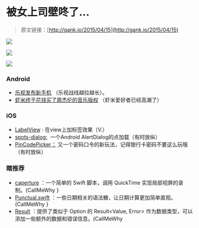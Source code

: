 # 被女上司壁咚了...

> 原文链接：[http://gank.io/2015/04/15](http://gank.io/2015/04/15)

![](http://ww1.sinaimg.cn/large/610dc034gw1er645i2y90j20hb0kimyr.jpg)

![](http://img.t.sinajs.cn/t4/appstyle/expression/ext/normal/34/xiaoku_org.gif)

![](http://ww4.sinaimg.cn/large/610dc034gw1er6444eqpuj20o20estc2.jpg)

### Android

* [乐视发布新手机](http://www.cnbeta.com/articles/385387.htm) （乐视战线越拉越长）。
* [虾米终于花钱买了周杰伦的音乐版权](http://www.xiami.com/artist/1260?spm=0.0.0.0.FCn1nc) （虾米爱好者已经高潮了）

### iOS

* [LabelView](https://github.com/linger1216/labelview) : 在view上加标签效果（V.）
* [spots-dialog:](https://github.com/d) &nbsp;一个Android AlertDialog的点加载（有时放纵）
* [PinCodePicker：](https://github.com/polok/PinCodePicker) 又一个密码口令的新玩法，记得银行卡密码不要这么玩哦（有时放纵）

### 瞎推荐

* [caperture](https://github.com/mattburns/caperture) ：一个简单的 Swift 脚本，调用 QuickTime 实现局部视屏的录制。(CallMeWhy }
* [Punctual.swift](https://github.com/harlanhaskins/Punctual.swift) ：一些日期相关的语法糖，让日期计算更加简单直观。(CallMeWhy }
* [Result](https://github.com/antitypical/Result) ：提供了类似于 Option 的&nbsp;Result&lt;Value, Error&gt; 作为数据类型，可以添加一些额外的数据和错误信息。(CallMeWhy

